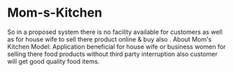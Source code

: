 # Mom-s-Kitchen
 So in a proposed system there is no facility available for customers as well as for house wife to sell there product online &amp; buy also .  About Mom's Kitchen Model: Application beneficial for house wife or business women for selling there food products without third party interruption also customer will get good quality food items.
